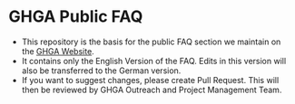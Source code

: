 # GHGA Public FAQ
* This repository is the basis for the public FAQ section we maintain on the [GHGA Website](https://www.ghga.de/faq).
* It contains only the English Version of the FAQ. Edits in this version will also be transferred to the German version.
* If you want to suggest changes, please create Pull Request. This will then be reviewed by GHGA Outreach and Project Management Team.
